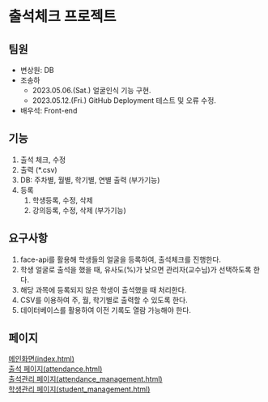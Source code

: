 # 출석체크 프로젝트

## 팀원
- 변상원: DB
- 조송하
    -  2023.05.06.(Sat.) 얼굴인식 기능 구현.
    -  2023.05.12.(Fri.) GitHub Deployment 테스트 및 오류 수정.
- 배우석: Front-end

## 기능
1. 출석 체크, 수정
2. 출력 (*.csv)
3. DB: 주차별, 월별, 학기별, 연별 출력 (부가기능)
4. 등록
    1. 학생등록, 수정, 삭제
    2. 강의등록, 수정, 삭제 (부가기능)

## 요구사항
1. face-api를 활용해 학생들의 얼굴을 등록하여, 출석체크를 진행한다.
2. 학생 얼굴로 출석을 했을 때, 유사도(%)가 낮으면 관리자(교수님)가 선택하도록 한다.
3. 해당 과목에 등록되지 않은 학생이 출석했을 때 처리한다.
4. CSV를 이용하여 주, 월, 학기별로 출력할 수 있도록 한다.
5. 데이터베이스를 활용하여 이전 기록도 열람 가능해야 한다.

## 페이지
[메인화면(index.html)](index.html)<br>
[출석 페이지(attendance.html)](attendance.html)<br>
[출석관리 페이지(attendance_management.html)](attendance_management.html)<br>
[학생관리 페이지(student_management.html)](student_management.html)<br>
